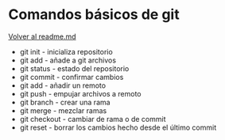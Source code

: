 # Comandos básicos de git
[Volver al readme.md](readme.md)
- git init - inicializa repositorio
- git add - añade a git archivos
- git status - estado del repositorio
- git commit - confirmar cambios
- git add - añadir un remoto
- git push - empujar archivos a remoto
- git branch - crear una rama
- git merge - mezclar ramas
- git checkout - cambiar de rama o de commit
- git reset - borrar los cambios hecho desde el último commit